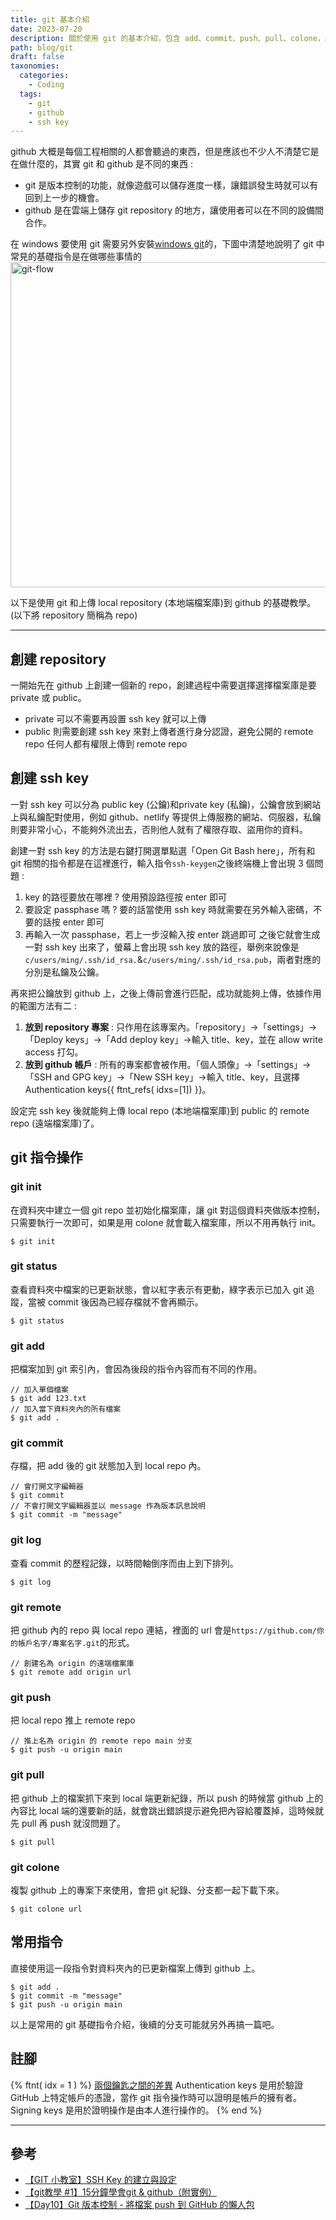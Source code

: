```yaml
---
title: git 基本介紹 
date: 2023-07-20
description: 關於使用 git 的基本介紹，包含 add、commit、push、pull、colone，還有 ssh key 的基本說明。
path: blog/git
draft: false
taxonomies:
  categories: 
    - Coding
  tags: 
    - git
    - github
    - ssh key
---
```


github 大概是每個工程相關的人都會聽過的東西，但是應該也不少人不清楚它是在做什麼的，其實 git 和 github 是不同的東西 :<br>
- git 是版本控制的功能，就像遊戲可以儲存進度一樣，讓錯誤發生時就可以有回到上一步的機會。
- github 是在雲端上儲存 git repository 的地方，讓使用者可以在不同的設備間合作。

在 windows 要使用 git 需要另外安裝[windows git](https://git-scm.com/download/win)的，下圖中清楚地說明了 git 中常見的基礎指令是在做哪些事情的
<a href="/site/images/blog/git-flow.png" data-fancybox data-caption="git-flow">
  <img src="/site/images/blog/git-flow.png" loading="lazy" alt="git-flow" width="520"/>
</a><br>

以下是使用 git 和上傳 local repository (本地端檔案庫)到 github 的基礎教學。(以下將 repository 簡稱為 repo)

---

## 創建 repository

一開始先在 github 上創建一個新的 repo，創建過程中需要選擇選擇檔案庫是要 private 或 public。<br>
- private 可以不需要再設置 ssh key 就可以上傳
- public 則需要創建 ssh key 來對上傳者進行身分認證，避免公開的 remote repo 任何人都有權限上傳到 remote repo

## 創建 ssh key

一對 ssh key 可以分為 public key (公鑰)和private key (私鑰)，公鑰會放到網站上與私鑰配對使用，例如 github、netlify 等提供上傳服務的網站、伺服器，私鑰則要非常小心，不能夠外流出去，否則他人就有了權限存取、盜用你的資料。

創建一對 ssh key 的方法是右鍵打開選單點選「Open Git Bash here」，所有和 git 相關的指令都是在這裡進行，輸入指令`ssh-keygen`之後終端機上會出現 3 個問題 :
1. key 的路徑要放在哪裡 ?  使用預設路徑按 enter 即可
2. 要設定 passphase 嗎 ? 要的話當使用 ssh key 時就需要在另外輸入密碼，不要的話按 enter 即可
3. 再輸入一次 passphase，若上一步沒輸入按 enter 跳過即可
之後它就會生成一對 ssh key 出來了，螢幕上會出現 ssh key 放的路徑，舉例來說像是`c/users/ming/.ssh/id_rsa.`&`c/users/ming/.ssh/id_rsa.pub`，兩者對應的分別是私鑰及公鑰。

再來把公鑰放到 github 上，之後上傳前會進行匹配，成功就能夠上傳，依據作用的範圍方法有二 :
1. **放到 repository 專案** : 只作用在該專案內。「repository」→「settings」→「Deploy keys」→「Add deploy key」→輸入 title、key，並在 allow write access 打勾。
2. **放到 github 帳戶** : 所有的專案都會被作用。「個人頭像」→「settings」→「SSH and GPG key」→「New SSH key」→輸入 title、key，且選擇Authentication keys{{ ftnt_refs( idxs=[1]) }}。

設定完 ssh key 後就能夠上傳 local repo (本地端檔案庫)到 public 的 remote repo (遠端檔案庫)了。

## git 指令操作

### git init
在資料夾中建立一個 git repo 並初始化檔案庫，讓 git 對這個資料夾做版本控制，只需要執行一次即可，如果是用 colone 就會載入檔案庫，所以不用再執行 init。
```
$ git init
```

### git status
查看資料夾中檔案的已更新狀態，會以紅字表示有更動，綠字表示已加入 git 追蹤，當被 commit 後因為已經存檔就不會再顯示。
```
$ git status
```

### git add
把檔案加到 git 索引內，會因為後段的指令內容而有不同的作用。
```
// 加入單個檔案
$ git add 123.txt
// 加入當下資料夾內的所有檔案
$ git add .
```

### git commit
存檔，把 add 後的 git 狀態加入到 local repo 內。
```
// 會打開文字編輯器
$ git commit
// 不會打開文字編輯器並以 message 作為版本訊息說明
$ git commit -m "message"
```

### git log
查看 commit 的歷程記錄，以時間軸倒序而由上到下排列。
```
$ git log
```

### git remote
把 github 內的 repo 與 local repo 連結，裡面的 url 會是`https://github.com/你的帳戶名字/專案名字.git`的形式。
```
// 創建名為 origin 的遠端檔案庫 
$ git remote add origin url
```

### git push
把 local repo 推上 remote repo 
```
// 推上名為 origin 的 remote repo main 分支
$ git push -u origin main
```

### git pull
把 github 上的檔案抓下來到 local 端更新紀錄，所以 push 的時候當 github 上的內容比 local 端的還要新的話，就會跳出錯誤提示避免把內容給覆蓋掉，這時候就先 pull 再 push 就沒問題了。
```
$ git pull
```

### git colone
複製 github 上的專案下來使用，會把 git 紀錄、分支都一起下載下來。
```
$ git colone url
```

## 常用指令

直接使用這一段指令對資料夾內的已更新檔案上傳到 github 上。
```
$ git add .
$ git commit -m "message"
$ git push -u origin main
```

以上是常用的 git 基礎指令介紹，後續的分支可能就另外再搞一篇吧。

## 註腳

{% ftnt( idx = 1 ) %}
[兩個鑰匙之間的差異](https://stackoverflow.com/questions/73673920/do-i-need-authentication-as-well-as-signing-keys-on-github)
Authentication keys 是用於驗證 GitHub 上特定帳戶的憑證，當作 git 指令操作時可以證明是帳戶的擁有者。
Signing keys 是用於證明操作是由本人進行操作的。
{% end %}

---

## 參考

- [【GIT 小教室】SSH Key 的建立與設定](https://www.youtube.com/watch?v=CeC_qyQHiCE)
- [【git教學 #1】15分鐘學會git & github（附實例）](https://www.youtube.com/watch?v=Zd5jSDRjWfA)
- [【Day10】Git 版本控制 - 將檔案 push 到 GitHub 的懶人包](https://ithelp.ithome.com.tw/articles/10271811)